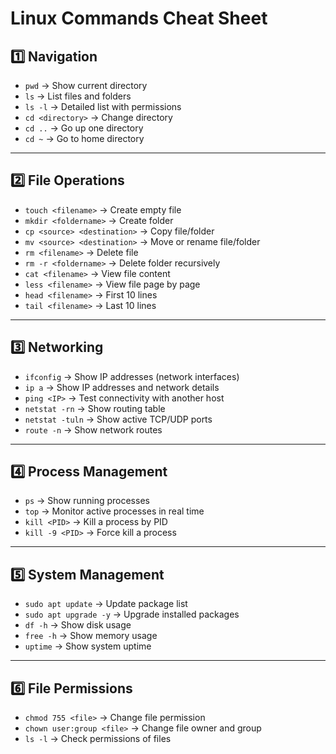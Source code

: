 # Linux Commands Cheat Sheet

## 1️⃣ Navigation
- `pwd` → Show current directory
- `ls` → List files and folders
- `ls -l` → Detailed list with permissions
- `cd <directory>` → Change directory
- `cd ..` → Go up one directory
- `cd ~` → Go to home directory

---

## 2️⃣ File Operations
- `touch <filename>` → Create empty file
- `mkdir <foldername>` → Create folder
- `cp <source> <destination>` → Copy file/folder
- `mv <source> <destination>` → Move or rename file/folder
- `rm <filename>` → Delete file
- `rm -r <foldername>` → Delete folder recursively
- `cat <filename>` → View file content
- `less <filename>` → View file page by page
- `head <filename>` → First 10 lines
- `tail <filename>` → Last 10 lines

---

## 3️⃣ Networking
- `ifconfig` → Show IP addresses (network interfaces)
- `ip a` → Show IP addresses and network details
- `ping <IP>` → Test connectivity with another host
- `netstat -rn` → Show routing table
- `netstat -tuln` → Show active TCP/UDP ports
- `route -n` → Show network routes

---

## 4️⃣ Process Management
- `ps` → Show running processes
- `top` → Monitor active processes in real time
- `kill <PID>` → Kill a process by PID
- `kill -9 <PID>` → Force kill a process

---

## 5️⃣ System Management
- `sudo apt update` → Update package list
- `sudo apt upgrade -y` → Upgrade installed packages
- `df -h` → Show disk usage
- `free -h` → Show memory usage
- `uptime` → Show system uptime

---

## 6️⃣ File Permissions
- `chmod 755 <file>` → Change file permission
- `chown user:group <file>` → Change file owner and group
- `ls -l` → Check permissions of files



